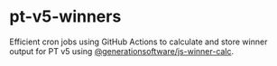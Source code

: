 # pt-v5-winners

Efficient cron jobs using GitHub Actions to calculate and store winner output for PT v5 using [@generationsoftware/js-winner-calc](https://github.com/GenerationSoftware/js-winner-calc).
